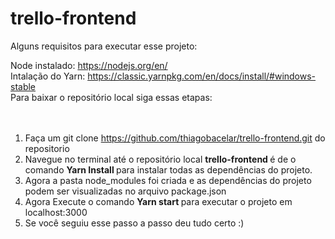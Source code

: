 # trello-frontend

Alguns requisitos para executar esse projeto:

 Node instalado: https://nodejs.org/en/ <br>
 Intalação do Yarn: https://classic.yarnpkg.com/en/docs/install/#windows-stable
 <br>
Para baixar o repositório local siga essas etapas:
<br><br><br>
1) Faça um git clone https://github.com/thiagobacelar/trello-frontend.git do repositorio 
2) Navegue no terminal até o repositório local <b>trello-frontend </b> é de o comando <b> Yarn Install </b> para instalar todas as dependências do projeto.
3) Agora a pasta node_modules foi criada e as dependências do projeto podem ser visualizadas no arquivo package.json
4) Agora Execute o comando <b>Yarn start </b> para executar o projeto em localhost:3000
5) Se você seguiu esse passo a passo deu tudo certo :)
